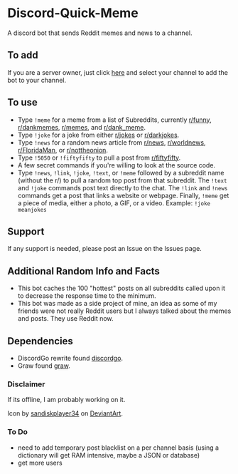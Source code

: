 
# Discord-Quick-Meme
A discord bot that sends Reddit memes and news to a channel.

## To add
If you are a server owner, just click [here](https://discordapp.com/oauth2/authorize?client_id=438381344943374346&scope=bot) and select your channel to add the bot to your channel.

## To use
- Type `!meme` for a meme from a list of Subreddits, currently [r/funny](https://www.reddit.com/r/funny/), [r/dankmemes](https://www.reddit.com/r/dankmemes/), [r/memes](https://www.reddit.com/r/memes/), and [r/dank_meme](https://www.reddit.com/r/dank_meme/).
- Type `!joke` for a joke from either [r/jokes](https://www.reddit.com/r/jokes/) or [r/darkjokes](https://www.reddit.com/r/darkjokes/).
- Type `!news` for a random news article from [r/news](https://www.reddit.com/r/news/), [r/worldnews](https://www.reddit.com/r/worldnews/), [r/FloridaMan](https://www.reddit.com/r/FloridaMan/), or [r/nottheonion](https://www.reddit.com/r/nottheonion/).
- Type `!5050` or `!fiftyfifty` to pull a post from [r/fiftyfifty](https://reddit.com/r/fiftyfifty).
- A few secret commands if you're willing to look at the source code.
- Type `!news`, `!link`, `!joke`, `!text`, or `!meme` followed by a subreddit name (without the r/) to pull a random top post from that subreddit. The `!text` and `!joke` commands post text directly to the chat. The `!link` and `!news` commands get a post that links a website or webpage. Finally, `!meme` get a piece of media, either a photo, a GIF, or a video. Example: `!joke meanjokes`

## Support
If any support is needed, please post an Issue on the Issues page. 

## Additional Random Info and Facts
- This bot caches the 100 "hottest" posts on all subreddits called upon it to decrease the response time to the minimum.
- This bot was made as a side project of mine, an idea as some of my friends were not really Reddit users but I always talked about the memes and posts. They use Reddit now.

## Dependencies
- DiscordGo rewrite found [discordgo](https://github.com/bwmarrin/discordgo).
- Graw found [graw](https://github.com/turnage/graw).

### Disclaimer
If its offline, I am probably working on it.

Icon by [sandiskplayer34](https://www.deviantart.com/sandiskplayer34) on [DeviantArt](https://www.deviantart.com/sandiskplayer34/art/Reddit-App-Icon-537731823). 

### To Do
- need to add temporary post blacklist on a per channel basis (using a dictionary will get RAM intensive, maybe a JSON or database)
- get more users
